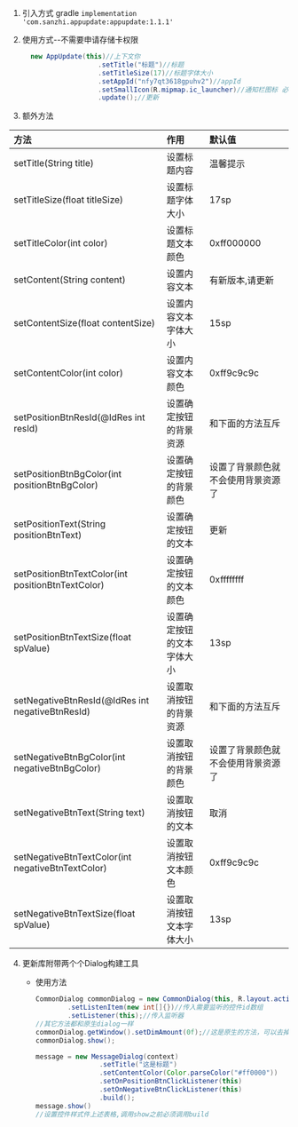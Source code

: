 1. 引入方式 gradle `implementation
   'com.sanzhi.appupdate:appupdate:1.1.1'`

2. 使用方式--不需要申请存储卡权限

   ```java
     new AppUpdate(this)//上下文你
                      .setTitle("标题")//标题
                      .setTitleSize(17)//标题字体大小
                      .setAppId("nfy7qt3618gpuhv2")//appId
                      .setSmallIcon(R.mipmap.ic_launcher)//通知栏图标 必传
                      .update();//更新
   ```
3. 额外方法

| 方法                                              | 作用                      | 默认值                           |
|:--------------------------------------------------|:-------------------------|:---------------------------------|
| setTitle(String title)                            | 设置标题内容              | 温馨提示                         |
| setTitleSize(float titleSize)                     | 设置标题字体大小          | 17sp                             |
| setTitleColor(int color)                          | 设置标题文本颜色          | 0xff000000                       |
| setContent(String content)                        | 设置内容文本              | 有新版本,请更新                   |
| setContentSize(float contentSize)                 | 设置内容文本字体大小       | 15sp                            |
| setContentColor(int color)                        | 设置内容文本颜色          | 0xff9c9c9c                       |
| setPositionBtnResId(@IdRes int resId)             | 设置确定按钮的背景资源     | 和下面的方法互斥                 |
| setPositionBtnBgColor(int positionBtnBgColor)     | 设置确定按钮的背景颜色     | 设置了背景颜色就不会使用背景资源了 |
| setPositionText(String positionBtnText)           | 设置确定按钮的文本        | 更新                             |
| setPositionBtnTextColor(int positionBtnTextColor) | 设置确定按钮的文本颜色     | 0xffffffff                      |
| setPositionBtnTextSize(float spValue)             | 设置确定按钮的文本字体大小 | 13sp                             |
| setNegativeBtnResId(@IdRes int negativeBtnResId)  | 设置取消按钮的背景资源     | 和下面的方法互斥                 |
| setNegativeBtnBgColor(int negativeBtnBgColor)     | 设置取消按钮的背景颜色     | 设置了背景颜色就不会使用背景资源了 |
| setNegativeBtnText(String text)                   | 设置取消按钮的文本        | 取消                             |
| setNegativeBtnTextColor(int negativeBtnTextColor) | 设置取消按钮文本颜色       | 0xff9c9c9c                      |
| setNegativeBtnTextSize(float spValue)             | 设置取消按钮文本字体大小   | 13sp                            |

4. 更新库附带两个个Dialog构建工具
   *  使用方法

        ```java
        CommonDialog commonDialog = new CommonDialog(this, R.layout.activity_main)//传入上下文和自定义布局
                .setListenItem(new int[]{})//传入需要监听的控件id数组
                .setListener(this);//传入监听器
        //其它方法都和原生dialog一样
        commonDialog.getWindow().setDimAmount(0f);//这是原生的方法，可以去掉dialog的遮罩
        commonDialog.show();
        ```
      ```java
      message = new MessageDialog(context)
                      .setTitle("这是标题")
                      .setContentColor(Color.parseColor("#ff0000"))
                      .setOnPositionBtnClickListener(this)
                      .setOnNegativeBtnClickListener(this)
                      .build();
      message.show()
      //设置控件样式件上述表格,调用show之前必须调用build
      ```
